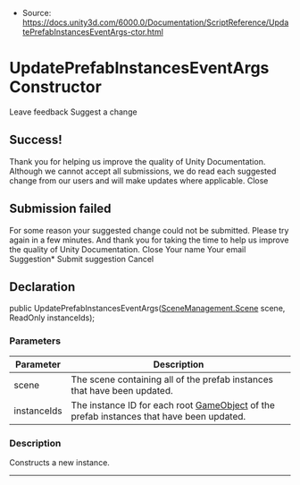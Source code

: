 * Source: https://docs.unity3d.com/6000.0/Documentation/ScriptReference/UpdatePrefabInstancesEventArgs-ctor.html

# UpdatePrefabInstancesEventArgs Constructor
Leave feedback
Suggest a change
## Success!
Thank you for helping us improve the quality of Unity Documentation. Although we cannot accept all submissions, we do read each suggested change from our users and will make updates where applicable.
Close
## Submission failed
For some reason your suggested change could not be submitted. Please <a>try again</a> in a few minutes. And thank you for taking the time to help us improve the quality of Unity Documentation.
Close
Your name Your email Suggestion* Submit suggestion
Cancel
## Declaration
public UpdatePrefabInstancesEventArgs([SceneManagement.Scene](https://docs.unity3d.com/6000.0/Documentation/ScriptReference/SceneManagement.Scene.html) scene, ReadOnly<int> instanceIds); 
### Parameters
Parameter | Description  
---|---  
scene | The scene containing all of the prefab instances that have been updated.  
instanceIds | The instance ID for each root [GameObject](https://docs.unity3d.com/6000.0/Documentation/ScriptReference/GameObject.html) of the prefab instances that have been updated.  
### Description
Constructs a new instance.
* * *
